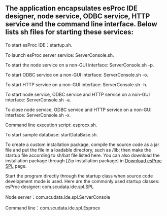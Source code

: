 ## The application encapsulates esProc IDE designer, node service, ODBC service, HTTP service and the command line interface. Below lists sh files for starting these services:

To start esProc IDE：startup.sh.

To launch esProc server service: ServerConsole.sh.

To start the node service on a non-GUI interface: ServerConsole.sh -p.

To start ODBC service on a non-GUI interface: ServerConsole.sh -o.

To start HTTP service on a non-GUI interface: ServerConsole.sh -h.

To start node service, ODBC service and HTTP service on a non-GUI interface: ServerConsole.sh -a.

To close node service, ODBC service and HTTP service on a non-GUI interface: ServerConsole.sh -x.

Command line execution script: esprocx.sh.

To start sample database: startDataBase.sh.

To create a custom installation package, compile the source code as a jar file and put the file in a loadable directory, such as /lib; then make the startup file according to sh/bat file listed here. You can also download the installation package through [Zip installation package] in [Download esProc SPL](https://c.scudata.com/article/1595817756260) page.

Start the program directly through the startup class when source code development mode is used. Here are the commonly used startup classes:
esProc designer: com.scudata.ide.spl.SPL 

Node server：com.scudata.ide.spl.ServerConsole

Command line：com.scudata.ide.spl.Esprocx 
